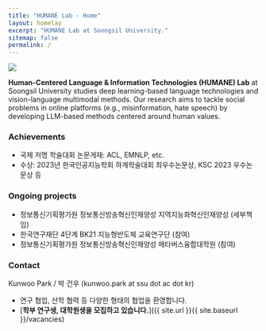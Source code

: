 ```yaml
---
title: "HUMANE Lab - Home"
layout: homelay
excerpt: "HUMANE Lab at Soongsil University."
sitemap: false
permalink: /
---
```


<img src="{{ site.url }}{{ site.baseurl }}/images/teampic/202312_ksc.jpg" style="max-width:100%; height:auto;"/>

**Human-Centered Language & Information Technologies (HUMANE) Lab** at Soongsil University studies deep learning-based language technologies and vision-language multimodal methods. 
Our research aims to tackle social problems in online platforms (e.g., misinformation, hate speech) by developing LLM-based methods centered around human values.

### Achievements

- 국제 저명 학술대회 논문게재: ACL, EMNLP, etc.
- 수상: 2023년 한국인공지능학회 하계학술대회 최우수논문상, KSC 2023 우수논문상 등

  
### Ongoing projects

- 정보통신기획평가원 정보통신방송혁신인재양성 지역지능화혁신인재양성 (세부책임)
- 한국연구재단 4단계 BK21 지능형반도체 교육연구단 (참여)
- 정보통신기획평가원 정보통신방송혁신인재양성 메타버스융합대학원 (참여)


### Contact

Kunwoo Park / 박 건우 (kunwoo.park at ssu dot ac dot kr)

- 연구 협업, 산학 협력 등 다양한 형태의 협업을 환영합니다.
- [**학부 연구생, 대학원생을 모집하고 있습니다.**]({{ site.url }}{{ site.baseurl }}/vacancies)


 
